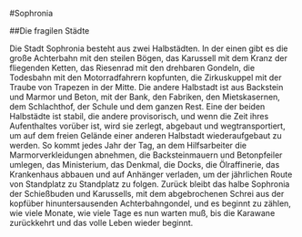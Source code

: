 #Sophronia

##Die fragilen Städte

Die Stadt Sophronia besteht aus zwei Halbstädten. In der einen gibt es die große Achterbahn mit den steilen Bögen, das Karussell mit dem Kranz der fliegenden Ketten, das Riesenrad mit den drehbaren Gondeln, die Todesbahn mit den Motorradfahrern kopfunten, die Zirkuskuppel mit der Traube von Trapezen in der Mitte. Die andere Halbstadt ist aus Backstein und Marmor und Beton, mit der Bank, den Fabriken, den Mietskasernen, dem Schlachthof, der Schule und dem ganzen Rest. Eine der beiden Halbstädte ist stabil, die andere provisorisch, und wenn die Zeit ihres Aufenthaltes vorüber ist, wird sie zerlegt, abgebaut und wegtransportiert, um auf dem freien Gelände einer anderen Halbstadt wiederaufgebaut zu werden.
So kommt jedes Jahr der Tag, an dem Hilfsarbeiter die Marmorverkleidungen abnehmen, die Backsteinmauern und Betonpfeiler umlegen, das Ministerium, das Denkmal, die Docks, die Ölraffinerie, das Krankenhaus abbauen und auf Anhänger verladen, um der jährlichen Route von Standplatz zu Standplatz zu folgen. Zurück bleibt das halbe Sophronia der Schießbuden und Karussells, mit dem abgebrochenen Schrei aus der kopfüber hinuntersausenden Achterbahngondel, und es beginnt zu zählen, wie viele Monate, wie viele Tage es nun warten muß, bis die Karawane zurückkehrt und das volle Leben wieder beginnt.
